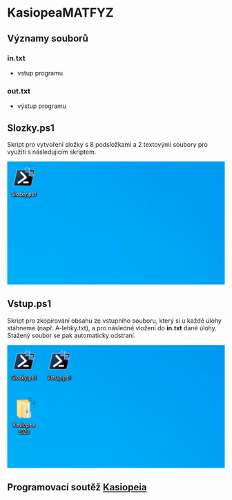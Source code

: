 # KasiopeaMATFYZ

## Významy souborů

### in.txt ###
* vstup programu

### out.txt ###
* výstup programu

## Slozky.ps1
Skript pro vytvoření složky s 8 podsložkami a 2 textovými soubory pro využití s následujícím skriptem.

![](demo1.gif)

## Vstup.ps1
Skript pro zkopírování obsahu ze vstupního souboru, který si u každé úlohy stáhneme (např. A-lehky.txt), a pro následné vložení do **in.txt** dané úlohy. Stažený soubor se pak automaticky odstraní. 

![](demo2.gif)

## Programovací soutěž [Kasiopeia](https://kasiopea.matfyz.cz) 
